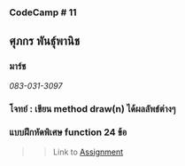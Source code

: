 ### CodeCamp # 11  

## **ศุภกร พันธุ์พานิช**  
### มาร์ช
*083-031-3097*  

### โจทย์ : เขียน method draw(n) ได้ผลลัพธ์ต่างๆ
### แบบฝึกหัดพิเศษ function 24 ข้อ

>> Link to [Assignment](https://github.com/machhhhhhh/Homework_Codecamp_10/tree/master/Basic_Javascript/Exercise/Function)